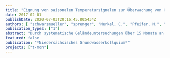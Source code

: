 ```yaml
---
title: "Eignung von saisonalen Temperatursignalen zur Überwachung von Grundwasserfließzeiten bei der Uferfiltration und Grundwasseranreicherung in Berlin"
date: 2017-02-01
publishDate: 2020-07-03T20:16:45.805434Z
authors: [ "schwarzmueller", "sprenger", "Merkel, C.", "Pfeifer, M.", "Schimmelpfennig, S.", "Sperlich, A.", "GrÃ¼tzmacher, G." ]
publication_types: ["1"]
abstract: "Durch systematische Geländeuntersuchungen über 15 Monate an zwei Brunnengalerien der Berliner Wasserbetriebe wurde untersucht, ob und inwieweit kontinuierliche Temperaturmessungen entlang der Fließstrecke des Grundwassers geeignet sind, die Aufenthaltszeit so zuverlässig zu bestimmen, dass ein kritisches Unterschreiten der 50-Tage-Linie erkannt und entsprechende betriebliche Gegenmaßnahmen im Routinebetrieb eingeleitet werden können. Die Temperaturmessung erfolgte kontinuierlich mittels Datenloggern in Entnahmebrunnen und Grundwassermessstellen und zusätzlich manuell bei wöchentlichen Probenahmen. Zeitreihen konservativer Tracer (Chlorid, Bromid, d18O und d2H) dienten der Validierung der aus den Temperaturmessungen bestimmten thermischen Retardations- und Dispersionskoeffizienten. Trotz signifikanter Unterschiede zwischen den beiden untersuchten Standorten erwiesen sich die Temperaturmessungen als geeignetes Instrument zur Bestimmung der Verweilzeiten. Aus den untersuchten Tracern konnten darüber hinaus Aussagen zum Mischungsverhältnis von angereichertem und autochthonem Grundwasser abgeleitet werden."
featured: false
publication: "*Niedersächsisches Grundwasserkollquium*"
projects: ["t-mon"]
---
```


